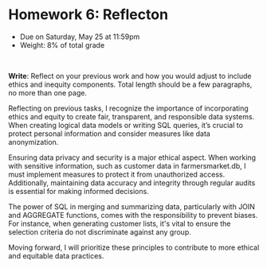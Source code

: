 # Homework 6: Reflecton

- Due on Saturday, May 25 at 11:59pm
- Weight: 8% of total grade

<br>

**Write**: Reflect on your previous work and how you would adjust to include ethics and inequity components. Total length should be a few paragraphs, no more than one page.

Reflecting on previous tasks, I recognize the importance of incorporating ethics and equity to create fair, transparent, and responsible data systems. When creating logical data models or writing SQL queries, it’s crucial to protect personal information and consider measures like data anonymization.

Ensuring data privacy and security is a major ethical aspect. When working with sensitive information, such as customer data in farmersmarket.db, I must implement measures to protect it from unauthorized access. Additionally, maintaining data accuracy and integrity through regular audits is essential for making informed decisions.

The power of SQL in merging and summarizing data, particularly with JOIN and AGGREGATE functions, comes with the responsibility to prevent biases. For instance, when generating customer lists, it's vital to ensure the selection criteria do not discriminate against any group.

Moving forward, I will prioritize these principles to contribute to more ethical and equitable data practices.
